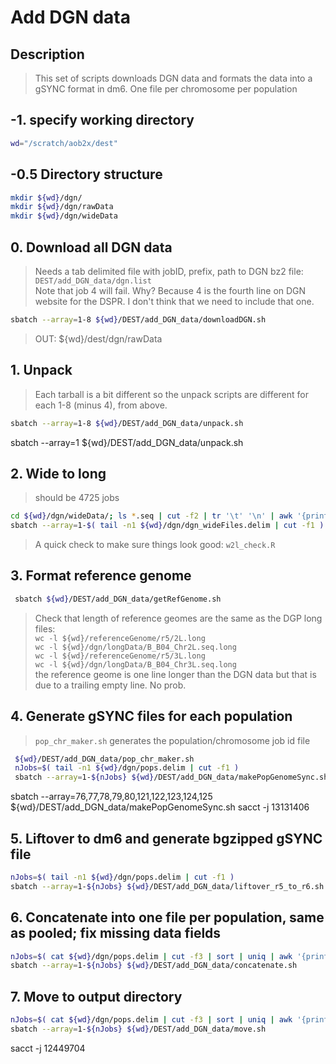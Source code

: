 # Add DGN data

## Description
> This set of scripts downloads DGN data and formats the data into a gSYNC format in dm6. One file per chromosome per population


## -1. specify working directory
```bash
wd="/scratch/aob2x/dest"
```

## -0.5 Directory structure
```bash
mkdir ${wd}/dgn/
mkdir ${wd}/dgn/rawData
mkdir ${wd}/dgn/wideData
```

## 0. Download all DGN data
> Needs a tab delimited file with jobID, prefix, path to DGN bz2 file: `DEST/add_DGN_data/dgn.list` <br/>
> Note that job 4 will fail. Why? Because 4 is the fourth line on DGN website for the DSPR. I don't think that we need to include that one.<br/>
```bash
sbatch --array=1-8 ${wd}/DEST/add_DGN_data/downloadDGN.sh
```
> OUT: ${wd}/dest/dgn/rawData<br/>


## 1. Unpack
> Each tarball is a bit different so the unpack scripts are different for each 1-8 (minus 4), from above. <br/>
 ```bash
sbatch --array=1-8 ${wd}/DEST/add_DGN_data/unpack.sh
```
sbatch --array=1 ${wd}/DEST/add_DGN_data/unpack.sh


## 2. Wide to long
> should be 4725 jobs <br/>
```bash
cd ${wd}/dgn/wideData/; ls *.seq | cut -f2 | tr '\t' '\n' | awk '{print NR"\t"$0}' > ${wd}/dgn/dgn_wideFiles.delim
sbatch --array=1-$( tail -n1 ${wd}/dgn/dgn_wideFiles.delim | cut -f1 ) ${wd}/DEST/add_DGN_data/wide2long.sh
```

> A quick check to make sure things look good:
> `w2l_check.R`

## 3. Format reference genome
```bash
 sbatch ${wd}/DEST/add_DGN_data/getRefGenome.sh
```

> Check that length of reference geomes are the same as the DGP long files: <br/>
> `wc -l ${wd}/referenceGenome/r5/2L.long` <br/>
> `wc -l ${wd}/dgn/longData/B_B04_Chr2L.seq.long` <br/>
> `wc -l ${wd}/referenceGenome/r5/3L.long` <br/>
> `wc -l ${wd}/dgn/longData/B_B04_Chr3L.seq.long` <br/>
> the reference geome is one line longer than the DGN data but that is due to a trailing empty line. No prob. <br/>

## 4. Generate gSYNC files for each population
> `pop_chr_maker.sh` generates the population/chromosome job id file

```bash
 ${wd}/DEST/add_DGN_data/pop_chr_maker.sh
 nJobs=$( tail -n1 ${wd}/dgn/pops.delim | cut -f1 )
 sbatch --array=1-${nJobs} ${wd}/DEST/add_DGN_data/makePopGenomeSync.sh
```

sbatch --array=76,77,78,79,80,121,122,123,124,125 ${wd}/DEST/add_DGN_data/makePopGenomeSync.sh
sacct -j 13131406

## 5. Liftover to dm6 and generate bgzipped gSYNC file
```bash
nJobs=$( tail -n1 ${wd}/dgn/pops.delim | cut -f1 )
sbatch --array=1-${nJobs} ${wd}/DEST/add_DGN_data/liftover_r5_to_r6.sh
```

## 6. Concatenate into one file per population, same as pooled; fix missing data fields
```bash
nJobs=$( cat ${wd}/dgn/pops.delim | cut -f3 | sort | uniq | awk '{print NR}'| tail -n1 )
sbatch --array=1-${nJobs} ${wd}/DEST/add_DGN_data/concatenate.sh
```

## 7. Move to output directory
```bash
nJobs=$( cat ${wd}/dgn/pops.delim | cut -f3 | sort | uniq | awk '{print NR}'| tail -n1 )
sbatch --array=1-${nJobs} ${wd}/DEST/add_DGN_data/move.sh
```
sacct -j 12449704
